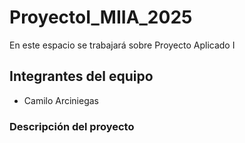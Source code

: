 # ProyectoI_MIIA_2025
En este espacio se trabajará sobre Proyecto Aplicado I

## Integrantes del equipo
- Camilo Arciniegas

### Descripción del proyecto
